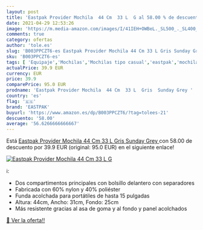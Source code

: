 ```yaml
---
layout: post
title: 'Eastpak Provider Mochila  44 Cm  33 L  G al 58.00 % de descuento'
date: 2021-04-29 12:53:26
image: 'https://m.media-amazon.com/images/I/41IEH+OWBeL._SL500_._SL400_.jpg'
comments: true
category: ofertas
author: 'tole.es'
slug: 'B003PPCZT6-es Eastpak Provider Mochila 44 Cm 33 L Gris Sunday Grey'
sku: 'B003PPCZT6-es'
tags: [ 'Equipaje','Mochilas','Mochilas tipo casual','eastpak','mochila', ]
actualPrice: 39.9 EUR
currency: EUR
price: 39.9
comparePrice: 95.0 EUR
prodname: 'Eastpak Provider Mochila  44 Cm  33 L  Gris  Sunday Grey '
country: 'es'
flag: '🇪🇸'
brand: 'EASTPAK'
buyurl: 'https://www.amazon.es/dp/B003PPCZT6/?tag=tolees-21'
descuento: '58.00'
average: '56.6266666666667'
---
```


Está [Eastpak Provider Mochila  44 Cm  33 L  Gris  Sunday Grey ](https://www.amazon.es/dp/B003PPCZT6/?tag=tolees-21) con 58.00 de descuento por 39.9 EUR (original: 95.0 EUR) en el siguiente enlace!

[![Eastpak Provider Mochila  44 Cm  33 L  G](https://m.media-amazon.com/images/I/41IEH+OWBeL._SL500_._SL400_.jpg)](https://www.amazon.es/dp/B003PPCZT6/?tag=tolees-21)

ℹ️:

- Dos compartimentos principales con bolsillo delantero con separadores
- Fabricada con 60% nylon y 40% poliéster
- Funda acolchada para portátiles de hasta 15 pulgadas
- Altura: 44cm, Ancho: 31cm, Fondo: 25cm
- Más resistente gracias al asa de goma y al fondo y panel acolchados

[🛒 Ver la oferta!!](https://www.amazon.es/dp/B003PPCZT6/?tag=tolees-21)
